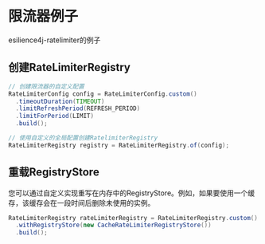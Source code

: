 # 限流器例子

esilience4j-ratelimiter的例子

## 创建RateLimiterRegistry

```java
// 创建限流器的自定义配置
RateLimiterConfig config = RateLimiterConfig.custom()
  .timeoutDuration(TIMEOUT)
  .limitRefreshPeriod(REFRESH_PERIOD)
  .limitForPeriod(LIMIT)
  .build();

// 使用自定义的全局配置创建RatelimiterRegistry
RateLimiterRegistry registry = RateLimiterRegistry.of(config);
```



## 重载RegistryStore

您可以通过自定义实现重写在内存中的RegistryStore。例如，如果要使用一个缓存，该缓存会在一段时间后删除未使用的实例。

```java
RateLimiterRegistry rateLimiterRegistry = RateLimiterRegistry.custom()
  .withRegistryStore(new CacheRateLimiterRegistryStore())
  .build();
```


